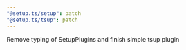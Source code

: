 ```yaml
---
"@setup.ts/setup": patch
"@setup.ts/tsup": patch
---
```


Remove typing of SetupPlugins and finish simple tsup plugin

